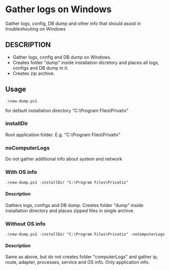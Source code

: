 # Gather logs on Windows
Gather logs, config, DB dump and other info that should assist in troubleshouting on Windows
## DESCRIPTION
* Gather logs, config and DB dump on Windows. 
* Creates folder "dump" inside installation dicretory and places all logs, configs and DB dump in it. 
* Creates zip archive.


## Usage
    
    .\new-dump.ps1

for default installation directory "C:\Program Files\Privatix"

### installDir

Root application folder. E.g. "C:\Program Files\Privatix"

### noComputerLogs

Do not gather additional info about system and network


### With OS info
    
    .\new-dump.ps1 -installDir "C:\Program Files\Privatix"

#### Description
    
Gathers logs, configs and DB dump. Creates folder "dump" inside installation directory and places zipped files in single archive.

### Without OS info
    .\new-dump.ps1 -installDir "C:\Program Files\Privatix" -noComputerLogs

#### Description

Same as above, but do not creates folder "computerLogs" and gather ip, route, adapter, processes, service and OS info. Only application info.

